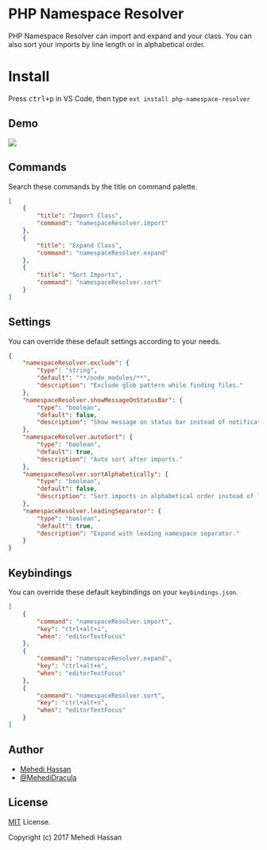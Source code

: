 # PHP Namespace Resolver

PHP Namespace Resolver can import and expand and your class. You can also sort your imports by line length or in alphabetical order.

# Install

Press <kbd>ctrl+p</kbd> in VS Code, then type `ext install php-namespace-resolver`

## Demo

![](https://i.imgur.com/upEGtPa.gif)

## Commands

Search these commands by the title on command palette.

```json
[
    {
        "title": "Import Class",
        "command": "namespaceResolver.import"
    },
    {
        "title": "Expand Class",
        "command": "namespaceResolver.expand"
    },
    {
        "title": "Sort Imports",
        "command": "namespaceResolver.sort"
    }
]
```

## Settings

You can override these default settings according to your needs.

```json
{
    "namespaceResolver.exclude": {
        "type": "string",
        "default": "**/node_modules/**",
        "description": "Exclude glob pattern while finding files."
    },
    "namespaceResolver.showMessageOnStatusBar": {
        "type": "boolean",
        "default": false,
        "description": "Show message on status bar instead of notification box."
    },
    "namespaceResolver.autoSort": {
        "type": "boolean",
        "default": true,
        "description": "Auto sort after imports."
    },
    "namespaceResolver.sortAlphabetically": {
        "type": "boolean",
        "default": false,
        "description": "Sort imports in alphabetical order instead of line length."
    },
    "namespaceResolver.leadingSeparator": {
        "type": "boolean",
        "default": true,
        "description": "Expand with leading namespace separator."
    }
}
```

## Keybindings

You can override these default keybindings on your `keybindings.json`.

```json
[
    {
        "command": "namespaceResolver.import",
        "key": "ctrl+alt+i",
        "when": "editorTextFocus"
    },
    {
        "command": "namespaceResolver.expand",
        "key": "ctrl+alt+e",
        "when": "editorTextFocus"
    },
    {
        "command": "namespaceResolver.sort",
        "key": "ctrl+alt+s",
        "when": "editorTextFocus"
    }
]
```

## Author

- [Mehedi Hassan](https://www.facebook.com/MehediDracula)
- [@MehediDracula](https://twitter.com/MehediDracula)

## License

[MIT](LICENSE) License.

Copyright (c) 2017 Mehedi Hassan
